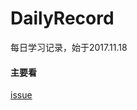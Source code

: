 # DailyRecord
每日学习记录，始于2017.11.18  
#### 主要看
[issue](https://github.com/chenshuhong/DailyRecord/issues)
